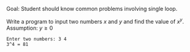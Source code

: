 Goal: Student should know common problems involving single loop.

Write a program to input two numbers $x$ and $y$ and find the value of $x^y$.  
Assumption: $y \ge 0$

```
Enter two numbers: 3 4
3^4 = 81
```

